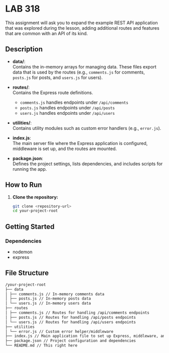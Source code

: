 # LAB 318

This assignment will ask you to expand the example REST API application that was explored during the lesson, adding additional routes and features that are common with an API of its kind.

## Description

- **data/**:  
  Contains the in-memory arrays for managing data. These files export data that is used by the routes (e.g., `comments.js` for comments, `posts.js` for posts, and `users.js` for users).

- **routes/**:  
  Contains the Express route definitions.

  - `comments.js` handles endpoints under `/api/comments`
  - `posts.js` handles endpoints under `/api/posts`
  - `users.js` handles endpoints under `/api/users`

- **utilities/**:  
  Contains utility modules such as custom error handlers (e.g., `error.js`).

- **index.js**:  
  The main server file where the Express application is configured, middleware is set up, and the routes are mounted.

- **package.json**:  
  Defines the project settings, lists dependencies, and includes scripts for running the app.

## How to Run

1. **Clone the repository:**
   ```bash
   git clone <repository-url>
   cd your-project-root
   ```

## Getting Started

### Dependencies

- nodemon
- express

## File Structure

```bash
/your-project-root
├── data
│ ├── comments.js // In-memory comments data
│ ├── posts.js // In-memory posts data
│ └── users.js // In-memory users data
├── routes
│ ├── comments.js // Routes for handling /api/comments endpoints
│ ├── posts.js // Routes for handling /api/posts endpoints
│ └── users.js // Routes for handling /api/users endpoints
├── utilities
│ └── error.js // Custom error helper/middleware
├── index.js // Main application file to set up Express, middleware, and mount routers
├── package.json // Project configuration and dependencies
└── README.md // This right here
```

